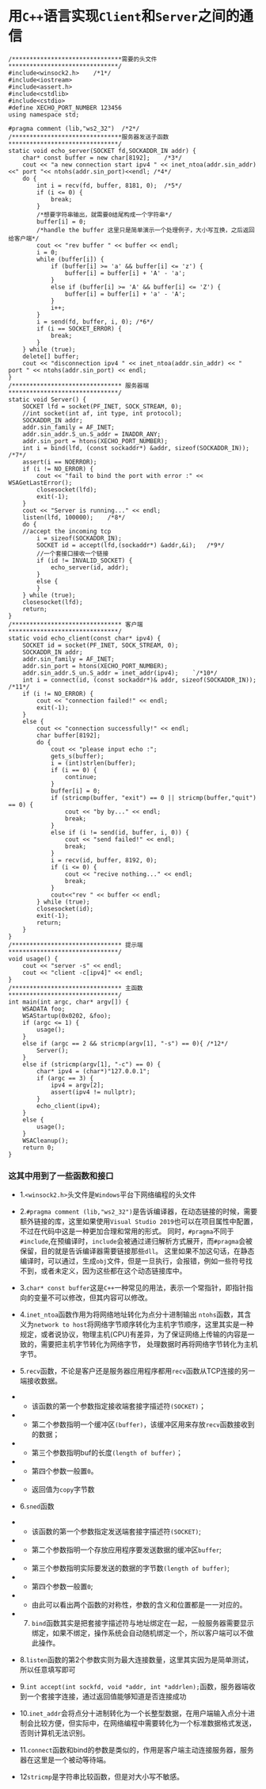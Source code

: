 # 用`C++`语言实现`Client`和`Server`之间的通信
```C/
/*******************************需要的头文件*******************************/
#include<winsock2.h>	/*1*/
#include<iostream>
#include<assert.h>
#include<cstdlib>
#include<cstdio>
#define XECHO_PORT_NUMBER 123456
using namespace std;

#pragma comment (lib,"ws2_32")	/*2*/
/*******************************服务器发送子函数*******************************/
static void echo_server(SOCKET fd,SOCKADDR_IN addr) {
	char* const buffer = new char[8192];	/*3*/
	cout << "a new connection start ipv4 " << inet_ntoa(addr.sin_addr) <<" port "<< ntohs(addr.sin_port)<<endl;	/*4*/
	do {
		int i = recv(fd, buffer, 8181, 0);	/*5*/
		if (i <= 0) {
			break;
		}
		/*想要字符串输出，就需要0结尾构成一个字符串*/
		buffer[i] = 0;
		/*handle the buffer 这里只是简单演示一个处理例子，大小写互换，之后返回给客户端*/
		cout << "rev buffer " << buffer << endl;
		i = 0;
		while (buffer[i]) {
			if (buffer[i] >= 'a' && buffer[i] <= 'z') {
				buffer[i] = buffer[i] + 'A' - 'a';
			}
			else if (buffer[i] >= 'A' && buffer[i] <= 'Z') {
				buffer[i] = buffer[i] + 'a' - 'A';
			}
			i++;
		}
		i = send(fd, buffer, i, 0);	/*6*/
		if (i == SOCKET_ERROR) {
			break;
		}
	} while (true);
	delete[] buffer;
	cout << "disconnection ipv4 " << inet_ntoa(addr.sin_addr) << " port " << ntohs(addr.sin_port) << endl;
}
/******************************* 服务器端 *******************************/
static void Server() {
	SOCKET lfd = socket(PF_INET, SOCK_STREAM, 0);
	//int socket(int af, int type, int protocol);
	SOCKADDR_IN addr;
	addr.sin_family = AF_INET;
	addr.sin_addr.S_un.S_addr = INADDR_ANY;
	addr.sin_port = htons(XECHO_PORT_NUMBER);
	int i = bind(lfd, (const sockaddr*) &addr, sizeof(SOCKADDR_IN));	/*7*/
	assert(i == NOERROR);
	if (i != NO_ERROR) {
		cout << "fail to bind the port with error :" << WSAGetLastError();
		closesocket(lfd);
		exit(-1);
	}
	cout << "Server is running..." << endl;
	listen(lfd, 100000);	/*8*/
	do {
	//accept the incoming tcp
		i = sizeof(SOCKADDR_IN);
		SOCKET id = accept(lfd,(sockaddr*) &addr,&i);	/*9*/
		//一个套接口接收一个链接
		if (id != INVALID_SOCKET) {
			echo_server(id, addr);
		}
		else {
		}
	} while (true);
	closesocket(lfd);
	return;
}
/******************************* 客户端 *******************************/
static void echo_client(const char* ipv4) {
	SOCKET id = socket(PF_INET, SOCK_STREAM, 0);
	SOCKADDR_IN addr;
	addr.sin_family = AF_INET;
	addr.sin_port = htons(XECHO_PORT_NUMBER);
	addr.sin_addr.S_un.S_addr = inet_addr(ipv4);	`/*10*/
	int i = connect(id, (const sockaddr*)& addr, sizeof(SOCKADDR_IN));	/*11*/
	if (i != NO_ERROR) {
		cout << "connection failed!" << endl;
		exit(-1);
	}
	else {
		cout << "connection successfully!" << endl;
		char buffer[8192];
		do {
			cout << "please input echo :";
			gets_s(buffer);
			i = (int)strlen(buffer);
			if (i == 0) {
				continue;
			}
			buffer[i] = 0;
			if (stricmp(buffer, "exit") == 0 || stricmp(buffer,"quit") == 0) {
				cout << "by by..." << endl;
				break;
			}
			else if (i != send(id, buffer, i, 0)) {
				cout << "send failed!" << endl;
				break;
			}
			i = recv(id, buffer, 8192, 0);
			if (i <= 0) {
				cout << "recive nothing..." << endl;
				break;
			}
			cout<<"rev " << buffer << endl;
		} while (true);
		closesocket(id);
		exit(-1);
		return;
	}
}
/******************************* 提示端 *******************************/
void usage() {	
	cout << "server -s" << endl;
	cout << "client -c[ipv4]" << endl;
}
/******************************* 主函数 *******************************/
int main(int argc, char* argv[]) {
	WSADATA foo;
	WSAStartup(0x0202, &foo);
	if (argc <= 1) {
		usage();
	}
	else if (argc == 2 && stricmp(argv[1], "-s") == 0){	/*12*/
		Server();
	}
	else if (stricmp(argv[1], "-c") == 0) {
		char* ipv4 = (char*)"127.0.0.1";
		if (argc == 3) {
			ipv4 = argv[2];
			assert(ipv4 != nullptr);
		}
		echo_client(ipv4);
	}
	else {
		usage();
	}
	WSACleanup();
	return 0;
}
```
### 这其中用到了一些函数和接口
* 1.`<winsock2.h>`头文件是`Windows`平台下网络编程的头文件

* 2.`#pragma comment (lib,"ws2_32")`是告诉编译器，在动态链接的时候，需要额外链接的库，这里如果使用`Visual Studio 2019`也可以在项目属性中配置，不过在代码中这是一种更加合理和常用的形式。
同时，`#pragma`不同于`#include`,在预编译时，`include`会被通过递归解析方式展开，而`#pragma`会被保留，目的就是告诉编译器需要链接那些`dll`。
这里如果不加这句话，在静态编译时，可以通过，生成`obj`文件，但是一旦执行，会报错，例如一些符号找不到，或者未定义，因为这些都在这个动态链接库中。

* 3.`char* const buffer`这是`C++`一种常见的用法，表示一个常指针，即指针指向的变量不可以修改，但其内容可以修改。

* 4.`inet_ntoa`函数作用为将网络地址转化为点分十进制输出
`ntohs`函数，其含义为`network to host`将网络字节顺序转化为主机字节顺序，这里其实是一种规定，或者说协议，物理主机(CPU)有差异，为了保证网络上传输的内容是一致的，需要把主机字节转化为网络字节，
处理数据时再将网络字节转化为主机字节。

* 5.`recv`函数，不论是客户还是服务器应用程序都用`recv`函数从TCP连接的另一端接收数据。
* * 该函数的第一个参数指定接收端套接字描述符`(SOCKET)`；
* * 第二个参数指明一个缓冲区`(buffer)`，该缓冲区用来存放`recv`函数接收到的数据；
* * 第三个参数指明buf的长度`(length of buffer)`；
* * 第四个参数一般置`0`。
* * 返回值为`copy`字节数
* 6.`sned`函数
* * 该函数的第一个参数指定发送端套接字描述符`(SOCKET)`;
* * 第二个参数指明一个存放应用程序要发送数据的缓冲区`buffer`;
* * 第三个参数指明实际要发送的数据的字节数`(length of buffer)`;
* * 第四个参数一般置`0`;
* * 由此可以看出两个函数的对称性，参数的含义和位置都是一一对应的。
* 7. `bind`函数其实是把套接字描述符与地址绑定在一起，一般服务器需要显示绑定，如果不绑定，操作系统会自动随机绑定一个，所以客户端可以不做此操作。
* 8.`listen`函数的第2个参数实则为最大连接数量，这里其实因为是简单测试，所以任意填写即可
* 9.`int accept(int sockfd, void *addr, int *addrlen);`函数，服务器端收到一个套接字连接，通过返回值能够知道是否连接成功
* 10.`inet_addr`会将点分十进制转化为一个长整型数据，在用户端输入点分十进制会比较方便，但实际中，在网络编程中需要转化为一个标准数据格式发送，否则计算机无法识别。
* 11.`connect`函数和bind的参数是类似的，作用是客户端主动连接服务器，服务器在这里是一个被动等待端。
* 12`stricmp`是字符串比较函数，但是对大小写不敏感。
